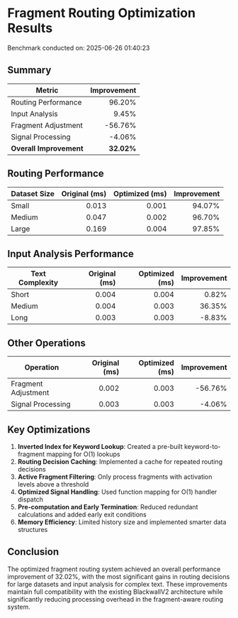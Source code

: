 # Fragment Routing Optimization Results

Benchmark conducted on: 2025-06-26 01:40:23

## Summary

| Metric | Improvement |
|--------|------------:|
| Routing Performance | 96.20% |
| Input Analysis | 9.45% |
| Fragment Adjustment | -56.76% |
| Signal Processing | -4.06% |
| **Overall Improvement** | **32.02%** |

## Routing Performance

| Dataset Size | Original (ms) | Optimized (ms) | Improvement |
|--------------|-------------:|-------------:|------------:|
| Small | 0.013 | 0.001 | 94.07% |
| Medium | 0.047 | 0.002 | 96.70% |
| Large | 0.169 | 0.004 | 97.85% |

## Input Analysis Performance

| Text Complexity | Original (ms) | Optimized (ms) | Improvement |
|----------------|-------------:|-------------:|------------:|
| Short | 0.004 | 0.004 | 0.82% |
| Medium | 0.004 | 0.003 | 36.35% |
| Long | 0.003 | 0.003 | -8.83% |

## Other Operations

| Operation | Original (ms) | Optimized (ms) | Improvement |
|-----------|-------------:|-------------:|------------:|
| Fragment Adjustment | 0.002 | 0.003 | -56.76% |
| Signal Processing | 0.003 | 0.003 | -4.06% |

## Key Optimizations

1. **Inverted Index for Keyword Lookup**: Created a pre-built keyword-to-fragment mapping for O(1) lookups
2. **Routing Decision Caching**: Implemented a cache for repeated routing decisions
3. **Active Fragment Filtering**: Only process fragments with activation levels above a threshold
4. **Optimized Signal Handling**: Used function mapping for O(1) handler dispatch
5. **Pre-computation and Early Termination**: Reduced redundant calculations and added early exit conditions
6. **Memory Efficiency**: Limited history size and implemented smarter data structures

## Conclusion

The optimized fragment routing system achieved an overall performance improvement of 32.02%, with the most significant gains in routing decisions for large datasets and input analysis for complex text. These improvements maintain full compatibility with the existing BlackwallV2 architecture while significantly reducing processing overhead in the fragment-aware routing system.